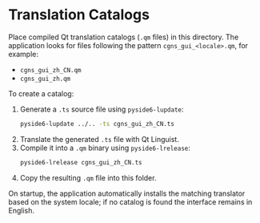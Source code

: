 # Translation Catalogs

Place compiled Qt translation catalogs (`.qm` files) in this directory. The
application looks for files following the pattern `cgns_gui_<locale>.qm`, for
example:

- `cgns_gui_zh_CN.qm`
- `cgns_gui_zh.qm`

To create a catalog:

1. Generate a `.ts` source file using `pyside6-lupdate`:
   ```bash
   pyside6-lupdate ../.. -ts cgns_gui_zh_CN.ts
   ```
2. Translate the generated `.ts` file with Qt Linguist.
3. Compile it into a `.qm` binary using `pyside6-lrelease`:
   ```bash
   pyside6-lrelease cgns_gui_zh_CN.ts
   ```
4. Copy the resulting `.qm` file into this folder.

On startup, the application automatically installs the matching translator
based on the system locale; if no catalog is found the interface remains in
English.

